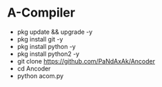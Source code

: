 # A-Compiler

- pkg update && upgrade -y
- pkg install git -y
- pkg install python -y
- pkg install python2 -y
- git clone https://github.com/PaNdAxAk/Ancoder
- cd Ancoder
- python acom.py
